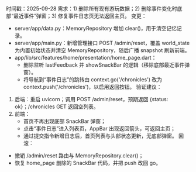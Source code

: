 时间戳：2025-09-28
需求：1) 删除所有现有游玩数据；2) 删除事件变化时底部“最近事件”弹窗；3) 修复事件日志页无法返回主页。
变更：
- server/app/data.py：MemoryRepository 增加 clear()，用于清空记忆记录。
- server/app/main.py：新增管理接口 POST /admin/reset，覆盖 world_state 为内置初始状态并清空 MemoryRepository，随后广播 snapshot 刷新前端。
- app/lib/src/features/home/presentation/home_page.dart：
  - 删除监听 lastFeedback 并 showSnackBar 的逻辑（移除底部最近事件弹窗）。
  - 将导航到“事件日志”的跳转由 context.go('/chronicles') 改为 context.push('/chronicles')，以启用返回按钮。
验证建议：
1) 后端：重启 uvicorn；调用 POST /admin/reset，预期返回 {status: ok}；/chronicles GET 返回空列表。
2) 前端：
   - 首页不再出现底部 SnackBar 弹窗；
   - 点击“事件日志”进入列表页，AppBar 出现返回箭头，可返回主页；
   - 通过提交指令新增日志后，首页列表与头部状态更新，无底部弹窗。
回滚：
- 撤销 /admin/reset 路由与 MemoryRepository.clear()；
- 恢复 home_page 删除的 SnackBar 代码，并把 push 改回 go。